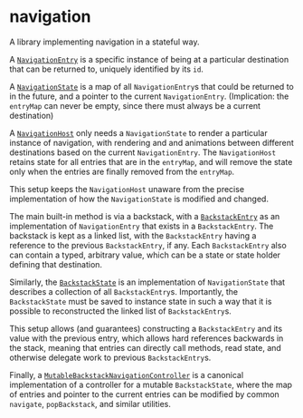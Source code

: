 # navigation

A library implementing navigation in a stateful way.

A [`NavigationEntry`](src/main/kotlin/com/alexvanyo/composelife/navigation/NavigationEntry.kt) is
a specific instance of being at a particular destination that can be returned to, uniquely
identified by its `id`.

A [`NavigationState`](src/main/kotlin/com/alexvanyo/composelife/navigation/NavigationState.kt) is
a map of all `NavigationEntry`s that could be returned to in the future, and a pointer to the
current `NavigationEntry`. (Implication: the `entryMap` can never be empty, since there must
always be a current destination)

A [`NavigationHost`](src/main/kotlin/com/alexvanyo/composelife/navigation/NavigationHost.kt) only
needs a `NavigationState` to render a particular instance of navigation, with rendering and
and animations between different destinations based on the current `NavigationEntry`.
The `NavigationHost` retains state for all entries that are in the `entryMap`, and will remove
the state only when the entries are finally removed from the `entryMap`.

This setup keeps the `NavigationHost` unaware from the precise implementation of how the
`NavigationState` is modified and changed.

The main built-in method is via a backstack, with a
[`BackstackEntry`](src/main/kotlin/com/alexvanyo/composelife/navigation/BackstackEntry.kt) as an
implementation of `NavigationEntry` that exists in a `BackstackEntry`.
The backstack is kept as a linked list, with the `BackstackEntry` having a reference to the previous
`BackstackEntry`, if any. Each `BackstackEntry` also can contain a typed, arbitrary value, which
can be a state or state holder defining that destination.

Similarly, the
[`BackstackState`](src/main/kotlin/com/alexvanyo/composelife/navigation/BackstackState.kt) is an
implementation of `NavigationState` that describes a collection of all `BackstackEntry`s.
Importantly, the `BackstackState` must be saved to instance state in such a way that it is possible
to reconstructed the linked list of `BackstackEntry`s.

This setup allows (and guarantees) constructing a `BackstackEntry` and its value with the previous
entry, which allows hard references backwards in the stack, meaning that entries can directly call
methods, read state, and otherwise delegate work to previous `BackstackEntry`s.

Finally, a
[`MutableBackstackNavigationController`](src/main/kotlin/com/alexvanyo/composelife/navigation/MutableBackstackNavigationController.kt)
is a canonical implementation of a controller for a mutable `BackstackState`, where the map of
entries and pointer to the current entries can be modified by common `navigate`, `popBackstack`,
and similar utilities.
